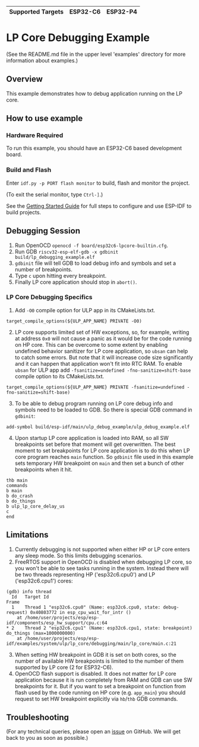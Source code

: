 | Supported Targets | ESP32-C6 | ESP32-P4 |
| ----------------- | -------- | -------- |

# LP Core Debugging Example

(See the README.md file in the upper level 'examples' directory for more information about examples.)

## Overview

This example demonstrates how to debug application running on the LP core.

## How to use example

### Hardware Required

To run this example, you should have an ESP32-C6 based development board.

### Build and Flash

Enter `idf.py -p PORT flash monitor` to build, flash and monitor the project.

(To exit the serial monitor, type ``Ctrl-]``.)

See the [Getting Started Guide](https://docs.espressif.com/projects/esp-idf/en/latest/get-started/index.html) for full steps to configure and use ESP-IDF to build projects.

## Debugging Session

1) Run OpenOCD `openocd -f board/esp32c6-lpcore-builtin.cfg`.
2) Run GDB `riscv32-esp-elf-gdb -x gdbinit build/lp_debugging_example.elf`
3) `gdbinit` file will tell GDB to load debug info and symbols and set a number of breakpoints.
4) Type `c` upon hitting every breakpoint.
5) Finally LP core application should stop in `abort()`.

### LP Core Debugging Specifics

1) Add `-O0` compile option for ULP app in its CMakeLists.txt.
```
target_compile_options(${ULP_APP_NAME} PRIVATE -O0)
```
2) LP core supports limited set of HW exceptions, so, for example, writing at address `0x0` will not cause a panic as it would be for the code running on HP core. This can be overcome to some extent by enabling undefined behavior sanitizer for LP core application, so `ubsan` can help to catch some errors. But note that it will increase code size significantly and it can happen that application won't fit into RTC RAM. To enable `ubsan` for ULP app add `-fsanitize=undefined -fno-sanitize=shift-base` compile option to its CMakeLists.txt.
```
target_compile_options(${ULP_APP_NAME} PRIVATE -fsanitize=undefined -fno-sanitize=shift-base)
```
3) To be able to debug program running on LP core debug info and symbols need to be loaded to GDB. So there is special GDB command in `gdbinit`:
```
add-symbol build/esp-idf/main/ulp_debug_example/ulp_debug_example.elf
```
4) Upon startup LP core application is loaded into RAM, so all SW breakpoints set before that moment will get overwritten. The best moment to set breakpoints for LP core application is to do this when LP core program reaches `main` function. So `gdbinit` file used in this example sets temporary HW breakpoint on `main` and then set a bunch of other breakpoints when it hit.
```
thb main
commands
b main
b do_crash
b do_things
b ulp_lp_core_delay_us
c
end
```

## Limitations

1) Currently debugging is not supported when either HP or LP core enters any sleep mode. So this limits debugging scenarios.
2) FreeRTOS support in OpenOCD is disabled when debugging LP core, so you won't be able to see tasks running in the system. Instead there will be two threads representing HP ('esp32c6.cpu0') and LP ('esp32c6.cpu1') cores:
```
(gdb) info thread
  Id   Target Id                                                          Frame
  1    Thread 1 "esp32c6.cpu0" (Name: esp32c6.cpu0, state: debug-request) 0x40803772 in esp_cpu_wait_for_intr ()
    at /home/user/projects/esp/esp-idf/components/esp_hw_support/cpu.c:64
* 2    Thread 2 "esp32c6.cpu1" (Name: esp32c6.cpu1, state: breakpoint)    do_things (max=1000000000)
    at /home/user/projects/esp/esp-idf/examples/system/ulp/lp_core/debugging/main/lp_core/main.c:21
```
3) When setting HW breakpoint in GDB it is set on both cores, so the number of available HW breakpoints is limited to the number of them supported by LP core (2 for ESP32-C6).
4) OpenOCD flash support is disabled. It does not matter for LP core application because it is run completely from RAM and GDB can use SW breakpoints for it. But if you want to set a breakpoint on function from flash used by the code running on HP core (e.g. `app_main`) you should request to set HW breakpoint explicitly via `hb`/`thb` GDB commands.

## Troubleshooting

(For any technical queries, please open an [issue](https://github.com/espressif/esp-idf/issues) on GitHub. We will get back to you as soon as possible.)
